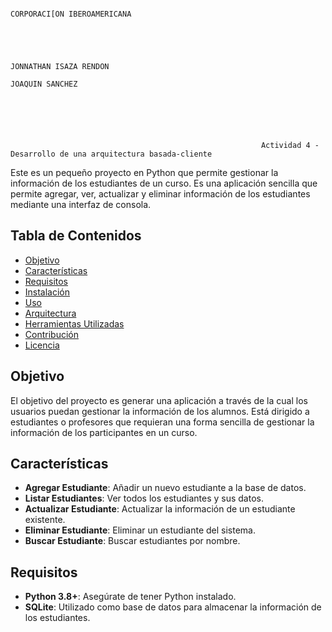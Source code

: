                                                                             CORPORACI[ON IBEROAMERICANA




                                                                              JONNATHAN ISAZA RENDON 
                                                                                JOAQUIN SANCHEZ



                                                        
                                                            
                                                            
                                                            Actividad 4 - Desarrollo de una arquitectura basada-cliente





Este es un pequeño proyecto en Python que permite gestionar la información de los estudiantes de un curso. Es una aplicación sencilla que permite agregar, ver, actualizar y eliminar información de los estudiantes mediante una interfaz de consola.

## Tabla de Contenidos
- [Objetivo](#objetivo)
- [Características](#características)
- [Requisitos](#requisitos)
- [Instalación](#instalación)
- [Uso](#uso)
- [Arquitectura](#arquitectura)
- [Herramientas Utilizadas](#herramientas-utilizadas)
- [Contribución](#contribución)
- [Licencia](#licencia)

## Objetivo

El objetivo del proyecto es generar una aplicación a través de la cual los usuarios puedan gestionar la información de los alumnos. Está dirigido a estudiantes o profesores que requieran una forma sencilla de gestionar la información de los participantes en un curso.

## Características

- **Agregar Estudiante**: Añadir un nuevo estudiante a la base de datos.
- **Listar Estudiantes**: Ver todos los estudiantes y sus datos.
- **Actualizar Estudiante**: Actualizar la información de un estudiante existente.
- **Eliminar Estudiante**: Eliminar un estudiante del sistema.
- **Buscar Estudiante**: Buscar estudiantes por nombre.

## Requisitos

- **Python 3.8+**: Asegúrate de tener Python instalado.
- **SQLite**: Utilizado como base de datos para almacenar la información de los estudiantes. 
